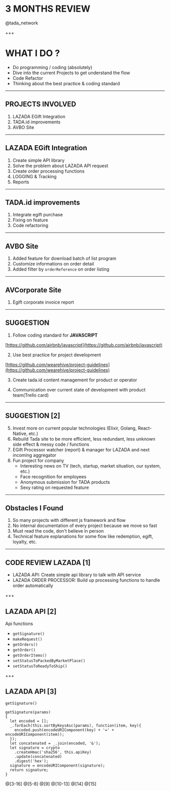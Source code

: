 # 3 MONTHS REVIEW
@tada_network

+++
# WHAT I DO ?
- Do programming / coding (absolutely)
- Dive into the current Projects to get understand the flow
- Code Refactor
- Thinking about the best practice & coding standard

---
## PROJECTS INVOLVED
1. LAZADA EGift Integration
2. TADA.id improvements
3. AVBO Site

---
## LAZADA EGift Integration
1. Create simple API library
2. Solve the problem about LAZADA API request
3. Create order processing functions 
4. LOGGING & Tracking
5. Reports

---
## TADA.id improvements
1. Integrate egift purchase
2. Fixing on feature
3. Code refactoring

---
## AVBO Site
1. Added feature for download batch of list program
2. Customize informations on order detail
3. Added filter by `orderReference` on order listing

---
## AVCorporate Site
1. Egift corporate invoice report 

---
## SUGGESTION
1. Follow coding standard for **JAVASCRIPT** 

[https://github.com/airbnb/javascript](https://github.com/airbnb/javascript)

2. Use best practice for project development

[https://github.com/wearehive/project-guidelines](https://github.com/wearehive/project-guidelines)

3. Create tada.id content management for product or operator

4. Communication over current state of development with product team(Trello card)

---
## SUGGESTION [2]
5. Invest more on current popular technologies (Elixir, Golang, React-Native, etc.)
6. Rebuild Tada site to be more efficient, less redundant, less unknown side effect & messy code / functions
7. EGift Processor watcher (report) & manager for LAZADA and next incoming aggregator 
6. Fun project for company
    - Interesting news on TV (tech, startup, market situation, our system, etc.)
    - Face recognition for employees
    - Anonymous submission for TADA products
    - Sexy rating on requested feature
    
---
## Obstacles I Found
1. So many projects with different js framework and flow
2. No internal documentation of every project because we move so fast
3. Must read the code, don't believe in person
4. Technical feature explanations for some flow like redemption, egift, loyalty, etc.

---
## CODE REVIEW LAZADA [1]
- LAZADA API: Create simple api library to talk with API service
- LAZADA ORDER PROCESSOR: Build up processing functions to handle order automatically

+++
## LAZADA API [2]
Api functions
- `getSignature()`
- `makeRequest()`
- `getOrders()`
- `getOrder()`
- `getOrderItems()`
- `setStatusToPackedByMarketPlace()`
- `setStatusToReadyToShip()`

+++
## LAZADA API [3]

`getSignature()`

```
getSignature(params)
{
  let encoded = [];
  _.forEach(this.sortByKeysAsc(params), function(item, key){
    encoded.push(encodeURIComponent(key) + '=' + encodeURIComponent(item));
  });
  let concatenated = _.join(encoded, '&');
  let signature = crypto
    .createHmac('sha256', this.apiKey)
    .update(concatenated)
    .digest('hex');
  signature = encodeURIComponent(signature);
  return signature;
}
```
@[3-16]
@[5-8]
@[9]
@[10-13]
@[14]
@[15]
